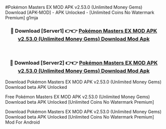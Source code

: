 #Pokémon Masters EX MOD APK v2.53.0 (Unlimited Money Gems) Download [APK-MOD] - APK Unlocked - [Unlimited Coins No Watermark Premium] g1mja



<div align="center">

<h3>🔴 Download [Server1] 👉👉 <a href="https://momento.my/?title=Pokémon_Masters_EX_MOD_APK_v2.53.0_(Unlimited_Money_Gems)_Download">Pokémon Masters EX MOD APK v2.53.0 (Unlimited Money Gems) Download Mod Apk</a></h3><br>

<h3>🔴 Download [Server2] 👉👉 <a href="https://momento.my/?title=Pokémon_Masters_EX_MOD_APK_v2.53.0_(Unlimited_Money_Gems)_Download">Pokémon Masters EX MOD APK v2.53.0 (Unlimited Money Gems) Download Mod Apk</a></h3>
</div>



Download Pokémon Masters EX MOD APK v2.53.0 (Unlimited Money Gems) Download beta APK Unlocked

Free Pokémon Masters EX MOD APK v2.53.0 (Unlimited Money Gems) Download beta APK Unlocked [Unlimited Coins No Watermark Premium]

Download Pokémon Masters EX MOD APK v2.53.0 (Unlimited Money Gems) Download beta APK Unlocked [Unlimited Coins No Watermark Premium] Mod For Android

